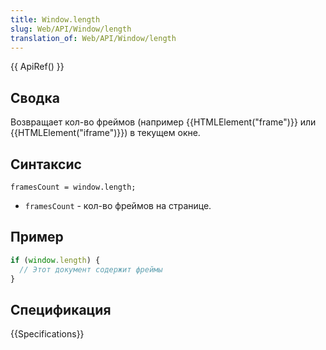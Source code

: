 ```yaml
---
title: Window.length
slug: Web/API/Window/length
translation_of: Web/API/Window/length
---
```

{{ ApiRef() }}

## Сводка

Возвращает кол-во фреймов (например {{HTMLElement("frame")}} или {{HTMLElement("iframe")}}) в текущем окне.

## Синтаксис

```
framesCount = window.length;
```

- `framesCount` - кол-во фреймов на странице.

## Пример

```js
if (window.length) {
  // Этот документ содержит фреймы
}
```

## Спецификация

{{Specifications}}
